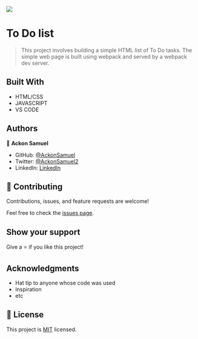 ![](https://img.shields.io/badge/Microverse-blueviolet)

# To Do list

> This project involves building a simple HTML list of To Do tasks. The simple web page is built using webpack and served by a webpack dev server.


## Built With

- HTML/CSS
- JAVASCRIPT
- VS CODE

## Authors

👤 **Ackon Samuel**

- GitHub: [@AckonSamuel](https://github.com/AckonSamuel)
- Twitter: [@AckonSamuel2](https://twitter.com/AckonSamuel)
- LinkedIn: [LinkedIn](https://www.linkedin.com/in/samuel-ackon-882717190/)


## 🤝 Contributing

Contributions, issues, and feature requests are welcome!

Feel free to check the [issues page](../../issues/).

## Show your support

Give a ⭐️ if you like this project!

## Acknowledgments

- Hat tip to anyone whose code was used
- Inspiration
- etc

## 📝 License

This project is [MIT](./MIT.md) licensed.
